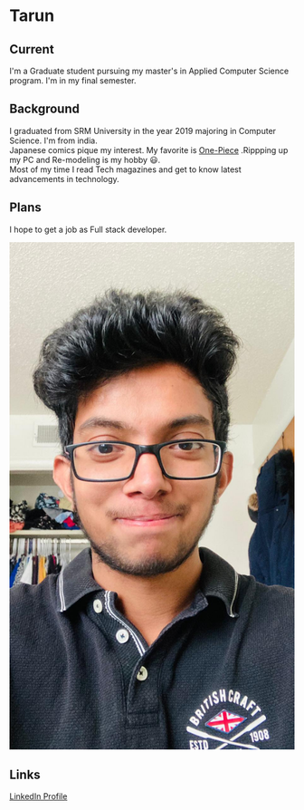 # Tarun

## Current
I'm a Graduate student pursuing my master's in Applied Computer Science program.
I'm in my final semester.
## Background
I graduated from SRM University in the year 2019 majoring in Computer Science. I'm from india.
<br>
Japanese comics pique my interest. My favorite is [One-Piece](https://www.viz.com/one-piece)
.Rippping up my PC and Re-modeling is my hobby :smiley:.
<br>
Most of my time I read Tech magazines and get to know latest advancements in technology.
## Plans
I hope to get a job as Full stack developer.
<br>

<img src="https://github.com/dexterstr/big-data-dev/blob/main/yoyo.jpeg" width="550">

## Links 
[LinkedIn Profile](https://www.linkedin.com/in/tarun-sarpanjeri-a43a8914a/)
